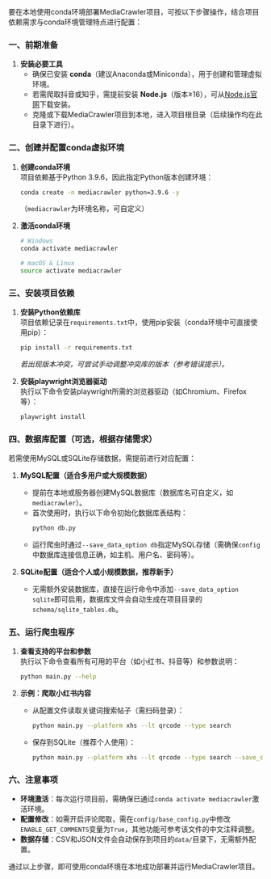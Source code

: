要在本地使用conda环境部署MediaCrawler项目，可按以下步骤操作，结合项目依赖需求与conda环境管理特点进行配置：


### 一、前期准备
1. **安装必要工具**  
   - 确保已安装 **conda**（建议Anaconda或Miniconda），用于创建和管理虚拟环境。  
   - 若需爬取抖音或知乎，需提前安装 **Node.js**（版本≥16），可从[Node.js官网](https://nodejs.org/)下载安装。  
   - 克隆或下载MediaCrawler项目到本地，进入项目根目录（后续操作均在此目录下进行）。


### 二、创建并配置conda虚拟环境
1. **创建conda环境**  
   项目依赖基于Python 3.9.6，因此指定Python版本创建环境：  
   ```bash
   conda create -n mediacrawler python=3.9.6 -y
   ```  
   （`mediacrawler`为环境名称，可自定义）

2. **激活conda环境**  
   ```bash
   # Windows
   conda activate mediacrawler

   # macOS & Linux
   source activate mediacrawler
   ```


### 三、安装项目依赖
1. **安装Python依赖库**  
   项目依赖记录在`requirements.txt`中，使用pip安装（conda环境中可直接使用pip）：  
   ```bash
   pip install -r requirements.txt
   ```  
   *若出现版本冲突，可尝试手动调整冲突库的版本（参考错误提示）。*

2. **安装playwright浏览器驱动**  
   执行以下命令安装playwright所需的浏览器驱动（如Chromium、Firefox等）：  
   ```bash
   playwright install
   ```


### 四、数据库配置（可选，根据存储需求）
若需使用MySQL或SQLite存储数据，需提前进行对应配置：  
1. **MySQL配置（适合多用户或大规模数据）**  
   - 提前在本地或服务器创建MySQL数据库（数据库名可自定义，如`mediacrawler`）。  
   - 首次使用时，执行以下命令初始化数据库表结构：  
     ```bash
     python db.py
     ```  
   - 运行爬虫时通过`--save_data_option db`指定MySQL存储（需确保`config`中数据库连接信息正确，如主机、用户名、密码等）。  

2. **SQLite配置（适合个人或小规模数据，推荐新手）**  
   - 无需额外安装数据库，直接在运行命令中添加`--save_data_option sqlite`即可启用，数据库文件会自动生成在项目目录的`schema/sqlite_tables.db`。  


### 五、运行爬虫程序
1. **查看支持的平台和参数**  
   执行以下命令查看所有可用的平台（如小红书、抖音等）和参数说明：  
   ```bash
   python main.py --help
   ```  

2. **示例：爬取小红书内容**  
   - 从配置文件读取关键词搜索帖子（需扫码登录）：  
     ```bash
     python main.py --platform xhs --lt qrcode --type search
     ```  
   - 保存到SQLite（推荐个人使用）：  
     ```bash
     python main.py --platform xhs --lt qrcode --type search --save_data_option sqlite
     ```  


### 六、注意事项
- **环境激活**：每次运行项目前，需确保已通过`conda activate mediacrawler`激活环境。  
- **配置修改**：如需开启评论爬取，需在`config/base_config.py`中修改`ENABLE_GET_COMMENTS`变量为`True`，其他功能可参考该文件的中文注释调整。  
- **数据存储**：CSV和JSON文件会自动保存到项目的`data/`目录下，无需额外配置。

通过以上步骤，即可使用conda环境在本地成功部署并运行MediaCrawler项目。
